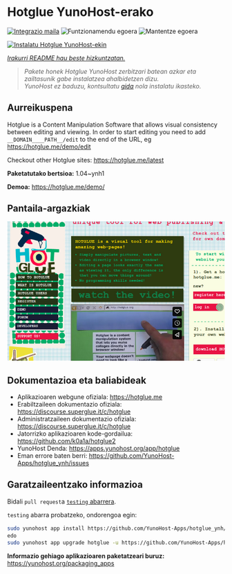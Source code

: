 <!--
Ohart ongi: README hau automatikoki sortu da <https://github.com/YunoHost/apps/tree/master/tools/readme_generator>ri esker
EZ editatu eskuz.
-->

# Hotglue YunoHost-erako

[![Integrazio maila](https://dash.yunohost.org/integration/hotglue.svg)](https://ci-apps.yunohost.org/ci/apps/hotglue/) ![Funtzionamendu egoera](https://ci-apps.yunohost.org/ci/badges/hotglue.status.svg) ![Mantentze egoera](https://ci-apps.yunohost.org/ci/badges/hotglue.maintain.svg)

[![Instalatu Hotglue YunoHost-ekin](https://install-app.yunohost.org/install-with-yunohost.svg)](https://install-app.yunohost.org/?app=hotglue)

*[Irakurri README hau beste hizkuntzatan.](./ALL_README.md)*

> *Pakete honek Hotglue YunoHost zerbitzari batean azkar eta zailtasunik gabe instalatzea ahalbidetzen dizu.*  
> *YunoHost ez baduzu, kontsultatu [gida](https://yunohost.org/install) nola instalatu ikasteko.*

## Aurreikuspena

Hotglue is a Content Manipulation Software that allows visual consistency between editing and viewing.
In order to start editing you need to add `__DOMAIN____PATH__/edit` to the end of the URL, eg https://hotglue.me/demo/edit

Checkout other Hotglue sites: https://hotglue.me/latest



**Paketatutako bertsioa:** 1.04~ynh1

**Demoa:** <https://hotglue.me/demo/>

## Pantaila-argazkiak

![Hotglue(r)en pantaila-argazkia](./doc/screenshots/example.jpg)

## Dokumentazioa eta baliabideak

- Aplikazioaren webgune ofiziala: <https://hotglue.me>
- Erabiltzaileen dokumentazio ofiziala: <https://discourse.superglue.it/c/hotglue>
- Administratzaileen dokumentazio ofiziala: <https://discourse.superglue.it/c/hotglue>
- Jatorrizko aplikazioaren kode-gordailua: <https://github.com/k0a1a/hotglue2>
- YunoHost Denda: <https://apps.yunohost.org/app/hotglue>
- Eman errore baten berri: <https://github.com/YunoHost-Apps/hotglue_ynh/issues>

## Garatzaileentzako informazioa

Bidali `pull request`a [`testing` abarrera](https://github.com/YunoHost-Apps/hotglue_ynh/tree/testing).

`testing` abarra probatzeko, ondorengoa egin:

```bash
sudo yunohost app install https://github.com/YunoHost-Apps/hotglue_ynh/tree/testing --debug
edo
sudo yunohost app upgrade hotglue -u https://github.com/YunoHost-Apps/hotglue_ynh/tree/testing --debug
```

**Informazio gehiago aplikazioaren paketatzeari buruz:** <https://yunohost.org/packaging_apps>
